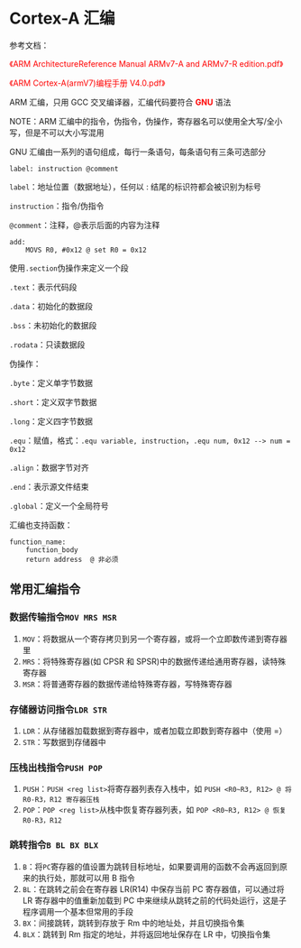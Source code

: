 # Cortex-A 汇编

参考文档：

<font color=red>《ARM ArchitectureReference Manual ARMv7-A and ARMv7-R edition.pdf》</font>

<font color=red>《ARM Cortex-A(armV7)编程手册 V4.0.pdf》</font>



ARM 汇编，只用 GCC 交叉编译器，汇编代码要符合 <font color=red>**GNU**</font> 语法

NOTE：ARM 汇编中的指令，伪指令，伪操作，寄存器名可以使用全大写/全小写，但是不可以大小写混用



GNU 汇编由一系列的语句组成，每行一条语句，每条语句有三条可选部分

`label: instruction @comment`

`label`：地址位置（数据地址），任何以 : 结尾的标识符都会被识别为标号

`instruction`：指令/伪指令

`@comment`：注释，@表示后面的内容为注释

```assembly
add:
	MOVS R0, #0x12 @ set R0 = 0x12
```



使用`.section`伪操作来定义一个段

`.text`：表示代码段 

`.data`：初始化的数据段

`.bss`：未初始化的数据段

`.rodata`：只读数据段



伪操作：

`.byte`：定义单字节数据

`.short`：定义双字节数据

`.long`：定义四字节数据

`.equ`：赋值，格式：`.equ variable, instruction`，`.equ num, 0x12 --> num = 0x12`

`.align`：数据字节对齐

`.end`：表示源文件结束

`.global`：定义一个全局符号



汇编也支持函数：

```assembly
function_name:
	function_body
	return address	@ 非必须
```



## 常用汇编指令

### 数据传输指令`MOV MRS MSR`

1. `MOV`：将数据从一个寄存拷贝到另一个寄存器，或将一个立即数传递到寄存器里
2. `MRS`：将特殊寄存器(如 CPSR 和 SPSR)中的数据传递给通用寄存器，读特殊寄存器
3. `MSR`：将普通寄存器的数据传递给特殊寄存器，写特殊寄存器

### 存储器访问指令`LDR STR`

1. `LDR`：从存储器加载数据到寄存器中，或者加载立即数到寄存器中（使用 =）
2. `STR`：写数据到存储器中

### 压栈出栈指令`PUSH POP`

1. `PUSH`：`PUSH <reg list>`将寄存器列表存入栈中，如 `PUSH <R0~R3, R12> @ 将 R0-R3，R12 寄存器压栈`
2. `POP`：`POP <reg list>`从栈中恢复寄存器列表，如 `POP <R0~R3, R12> @ 恢复 R0-R3，R12`

### 跳转指令`B BL BX BLX`

1. `B`：将`PC`寄存器的值设置为跳转目标地址，如果要调用的函数不会再返回到原来的执行处，那就可以用 B 指令
2. `BL`：在跳转之前会在寄存器 LR(R14) 中保存当前 PC 寄存器值，可以通过将 LR 寄存器中的值重新加载到 PC 中来继续从跳转之前的代码处运行，这是子程序调用一个基本但常用的手段  
3. `BX`：间接跳转，跳转到存放于 Rm 中的地址处，并且切换指令集
4. `BLX`：跳转到 Rm 指定的地址，并将返回地址保存在 LR 中，切换指令集



